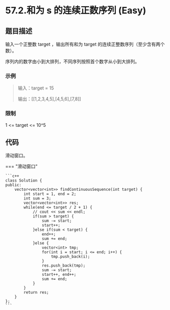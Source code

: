 # 57.2.和为 s 的连续正数序列 (Easy)

## 题目描述

输入一个正整数 target ，输出所有和为 target 的连续正整数序列（至少含有两个数）。

序列内的数字由小到大排列，不同序列按照首个数字从小到大排列。

### 示例

> 输入：target = 15
> 
> 输出：[[1,2,3,4,5],[4,5,6],[7,8]]

### 限制

1 <= target <= 10^5

## 代码

滑动窗口。

=== "滑动窗口"

    ```c++
    class Solution {
    public:
        vector<vector<int>> findContinuousSequence(int target) {
            int start = 1, end = 2;
            int sum = 3;
            vector<vector<int>> res;
            while(end <= target / 2 + 1) {
                // cout << sum << endl;
                if(sum > target) {
                    sum -= start;
                    start++;
                }else if(sum < target) {
                    end++;
                    sum += end;
                }else {
                    vector<int> tmp;
                    for(int i = start; i <= end; i++) {
                        tmp.push_back(i);
                    }
                    res.push_back(tmp);
                    sum -= start;
                    start++, end++;
                    sum += end;
                }
            }
            return res;
        }
    };
    ```